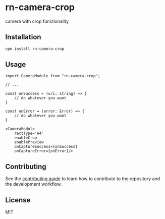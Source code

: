 # rn-camera-crop
camera with crop functionality
## Installation

```sh
npm install rn-camera-crop
```

## Usage

```tsx
import CameraModule from "rn-camera-crop";

// ...

const onSuccess = (uri: string) => {
    // do whatever you want
}

const onError = (error: Error) => {
    // do whatever you want
}

<CameraModule
    rectType='A4'
    enableCrop
    enablePreview
    onCaptureSuccess={onSuccess}
    onCaptureError={onError}/>
```

## Contributing

See the [contributing guide](CONTRIBUTING.md) to learn how to contribute to the repository and the development workflow.

## License

MIT
